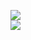 [![](https://img.shields.io/badge/Made%20With-Github%20Spray-lightgrey.svg?style=for-the-badge&logo=github)](https://github.com/Annihil/github-spray#20467)  
[![](https://i.imgur.com/2DrTn0Z.gif)](https://github.com/Annihil/github-spray)
